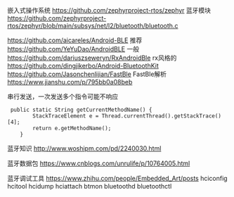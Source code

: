 
嵌入式操作系统
https://github.com/zephyrproject-rtos/zephyr
蓝牙模块
https://github.com/zephyrproject-rtos/zephyr/blob/main/subsys/net/l2/bluetooth/bluetooth.c


https://github.com/aicareles/Android-BLE 推荐
https://github.com/YeYuDao/AndroidBLE  一般
https://github.com/dariuszseweryn/RxAndroidBle   rx风格的
https://github.com/dingjikerbo/Android-BluetoothKit
https://github.com/Jasonchenlijian/FastBle
FastBle解析
https://www.jianshu.com/p/795bb0a08beb

串行发送，一次发送多个指令可能不响应
```
 public static String getCurrentMethodName() {
        StackTraceElement e = Thread.currentThread().getStackTrace()[4];
        return e.getMethodName();
    }
```

蓝牙知识
http://www.woshipm.com/pd/2240030.html

蓝牙数据包
https://www.cnblogs.com/unrulife/p/10764005.html


蓝牙调试工具
https://www.zhihu.com/people/Embedded_Art/posts
hciconfig hcitool hcidump hciattach btmon bluetoothd bluetoothctl


